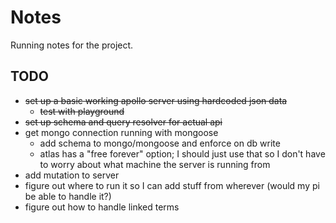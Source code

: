# Notes

Running notes for the project.

## TODO

- ~~set up a basic working apollo server using hardcoded json data~~
  - ~~test with playground~~
- ~~set up schema and query resolver for actual api~~
- get mongo connection running with mongoose
  - add schema to mongo/mongoose and enforce on db write
  - atlas has a "free forever" option; I should just use that so I don't have to worry about what machine the server is running from
- add mutation to server
- figure out where to run it so I can add stuff from wherever (would my pi be able to handle it?)
- figure out how to handle linked terms
